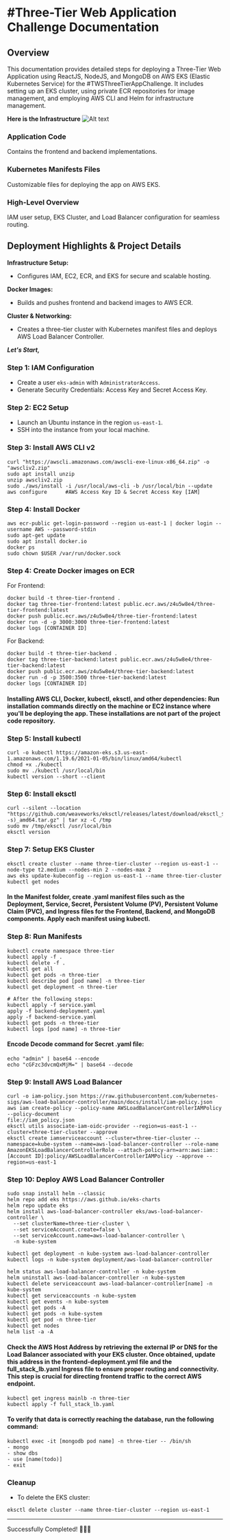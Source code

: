 # #Three-Tier Web Application Challenge Documentation

## Overview 
This documentation provides detailed steps for deploying a Three-Tier Web Application using ReactJS, NodeJS, and MongoDB on AWS EKS (Elastic Kubernetes Service) for the #TWSThreeTierAppChallenge. It includes setting up an EKS cluster, using private ECR repositories for image management, and employing AWS CLI and Helm for infrastructure management.

**Here is the Infrastructure**
![Alt text](Application-Code/Assets/Infrastructure.png)

### Application Code
Contains the frontend and backend implementations.

### Kubernetes Manifests Files
Customizable files for deploying the app on AWS EKS.

### High-Level Overview
IAM user setup, EKS Cluster, and Load Balancer configuration for seamless routing.


## Deployment Highlights & Project Details
**Infrastructure Setup:**
- Configures IAM, EC2, ECR, and EKS for secure and scalable hosting.
  
**Docker Images:**
- Builds and pushes frontend and backend images to AWS ECR.
  
**Cluster & Networking:**
- Creates a three-tier cluster with Kubernetes manifest files and deploys AWS Load Balancer Controller.



***Let's Start,***
### Step 1: IAM Configuration
- Create a user `eks-admin` with `AdministratorAccess`.
- Generate Security Credentials: Access Key and Secret Access Key.

### Step 2: EC2 Setup
- Launch an Ubuntu instance in the region `us-east-1`.
- SSH into the instance from your local machine.

### Step 3: Install AWS CLI v2
``` shell
curl "https://awscli.amazonaws.com/awscli-exe-linux-x86_64.zip" -o "awscliv2.zip"
sudo apt install unzip
unzip awscliv2.zip
sudo ./aws/install -i /usr/local/aws-cli -b /usr/local/bin --update
aws configure      #AWS Access Key ID & Secret Access Key [IAM]
```

### Step 4: Install Docker
``` shell
aws ecr-public get-login-password --region us-east-1 | docker login --username AWS --password-stdin 
sudo apt-get update
sudo apt install docker.io
docker ps
sudo chown $USER /var/run/docker.sock
```

### Step 4: Create Docker images on ECR
For Frontend:
``` shell
docker build -t three-tier-frontend .
docker tag three-tier-frontend:latest public.ecr.aws/z4u5w8e4/three-tier-frontend:latest
docker push public.ecr.aws/z4u5w8e4/three-tier-frontend:latest
docker run -d -p 3000:3000 three-tier-frontend:latest
docker logs [CONTAINER ID]
```
For Backend:
``` shell
docker build -t three-tier-backend .
docker tag three-tier-backend:latest public.ecr.aws/z4u5w8e4/three-tier-backend:latest
docker push public.ecr.aws/z4u5w8e4/three-tier-backend:latest
docker run -d -p 3500:3500 three-tier-backend:latest
docker logs [CONTAINER ID]
```

#### Installing AWS CLI, Docker, kubectl, eksctl, and other dependencies: Run installation commands directly on the machine or EC2 instance where you'll be deploying the app. These installations are not part of the project code repository.

### Step 5: Install kubectl
``` shell
curl -o kubectl https://amazon-eks.s3.us-east-1.amazonaws.com/1.19.6/2021-01-05/bin/linux/amd64/kubectl
chmod +x ./kubectl
sudo mv ./kubectl /usr/local/bin
kubectl version --short --client
```

### Step 6: Install eksctl
``` shell
curl --silent --location "https://github.com/weaveworks/eksctl/releases/latest/download/eksctl_$(uname -s)_amd64.tar.gz" | tar xz -C /tmp
sudo mv /tmp/eksctl /usr/local/bin
eksctl version
```

### Step 7: Setup EKS Cluster
``` shell
eksctl create cluster --name three-tier-cluster --region us-east-1 --node-type t2.medium --nodes-min 2 --nodes-max 2
aws eks update-kubeconfig --region us-east-1 --name three-tier-cluster
kubectl get nodes
```

#### In the Manifest folder, create .yaml manifest files such as the Deployment, Service, Secret, Persistent Volume (PV), Persistent Volume Claim (PVC), and Ingress files for the Frontend, Backend, and MongoDB components. Apply each manifest using kubectl.
### Step 8: Run Manifests
``` shell
kubectl create namespace three-tier
kubectl apply -f .
kubectl delete -f .
kubectl get all
kubectl get pods -n three-tier
kubectl describe pod [pod name] -n three-tier
kubectl get deployment -n three-tier

# After the following steps:
kubectl apply -f service.yaml
apply -f backend-deployment.yaml
apply -f backend-service.yaml
kubectl get pods -n three-tier
kubectl logs [pod name] -n three-tier
```

#### Encode Decode command for Secret .yaml file:
``` shell
echo "admin" | base64 --encode
echo "cGFzc3dvcmQxMjM=" | base64 --decode
```

### Step 9: Install AWS Load Balancer
``` shell
curl -o iam-policy.json https://raw.githubusercontent.com/kubernetes-sigs/aws-load-balancer-controller/main/docs/install/iam-policy.json
aws iam create-policy --policy-name AWSLoadBalancerControllerIAMPolicy --policy-document
file://iam_policy.json
eksctl utils associate-iam-oidc-provider --region=us-east-1 --cluster=three-tier-cluster --approve
eksctl create iamserviceaccount --cluster=three-tier-cluster --namespace=kube-system --name=aws-load-balancer-controller --role-name AmazonEKSLoadBalancerControllerRole --attach-policy-arn=arn:aws:iam::[Account ID]:policy/AWSLoadBalancerControllerIAMPolicy --approve --region=us-east-1
```

### Step 10: Deploy AWS Load Balancer Controller
``` shell
sudo snap install helm --classic
helm repo add eks https://aws.github.io/eks-charts
helm repo update eks
helm install aws-load-balancer-controller eks/aws-load-balancer-controller \
  --set clusterName=three-tier-cluster \
  --set serviceAccount.create=false \
  --set serviceAccount.name=aws-load-balancer-controller \
  -n kube-system

kubectl get deployment -n kube-system aws-load-balancer-controller
kubectl logs -n kube-system deployment/aws-load-balancer-controller

helm status aws-load-balancer-controller -n kube-system
helm uninstall aws-load-balancer-controller -n kube-system
kubectl delete serviceaccount aws-load-balancer-controller[name] -n kube-system
kubectl get serviceaccounts -n kube-system
kubectl get events -n kube-system
kubectl get pods -A
kubectl get pods -n kube-system
kubectl get pod -n three-tier
kubectl get nodes
helm list -a -A 

```

#### Check the AWS Host Address by retrieving the external IP or DNS for the Load Balancer associated with your EKS cluster. Once obtained, update this address in the frontend-deployment.yml file and the full_stack_lb.yaml Ingress file to ensure proper routing and connectivity. This step is crucial for directing frontend traffic to the correct AWS endpoint.
``` shell
kubectl get ingress mainlb -n three-tier
kubectl apply -f full_stack_lb.yaml
```

#### To verify that data is correctly reaching the database, run the following command:
``` shell
kubectl exec -it [mongodb pod name] -n three-tier -- /bin/sh
- mongo
- show dbs
- use [name(todo)]
- exit
```

### Cleanup
- To delete the EKS cluster:
``` shell
eksctl delete cluster --name three-tier-cluster --region us-east-1
```

---
Successfully Completed! 🚀👨‍💻
